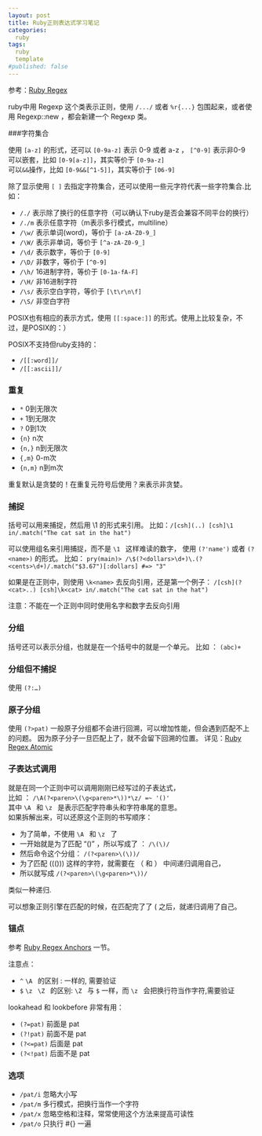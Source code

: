 ```yaml
---
layout: post
title: Ruby正则表达式学习笔记
categories:
  ruby
tags:
  ruby
  template
#published: false
---
```


参考：[Ruby Regex](http://www.ruby-doc.org/core-1.9.3/Regexp.html)

ruby中用 Regexp 这个类表示正则，使用 `/.../` 或者 `%r{...}` 包围起来，或者使用 Regexp::new ，都会新建一个 Regexp 类。

###字符集合

使用 `[a-z]` 的形式，还可以 `[0-9a-z]` 表示 0-9 或者 a-z ， `[^0-9]` 表示非0-9 <br/>
可以嵌套，比如 `[0-9[a-z]]`，其实等价于 `[0-9a-z]`<br/>
可以`&&`操作，比如 `[0-9&&[^1-5]]`，其实等价于 `[06-9]`<br/>

除了显示使用 `[ ]` 去指定字符集合，还可以使用一些元字符代表一些字符集合.比如：

* `/./` 表示除了换行的任意字符（可以确认下ruby是否会兼容不同平台的换行）
* `/./m` 表示任意字符（m表示多行模式，multiline）
* `/\w/` 表示单词(word)，等价于 `[a-zA-Z0-9_]`
* `/\W/` 表示非单词，等价于 `[^a-zA-Z0-9_]`
* `/\d/` 表示数字，等价于 `[0-9]`
* `/\D/` 非数字，等价于 `[^0-9]`
* `/\h/` 16进制字符，等价于 `[0-1a-fA-F]`
* `/\H/` 非16进制字符
* `/\s/` 表示空白字符，等价于 `[\t\r\n\f]`
* `/\S/` 非空白字符

POSIX也有相应的表示方式，使用 `[[:space:]]` 的形式。使用上比较复杂，不过，是POSIX的：）

POSIX不支持但ruby支持的：

* `/[[:word]]/`
* `/[[:ascii]]/`

### 重复

* `*`        0到无限次
* `+`       1到无限次
* `?`       0到1次
* `{n}`     n次
* `{n,}`    n到无限次
* `{,m}`   0-m次
* `{n,m}` n到m次

重复默认是贪婪的！在重复元符号后使用？来表示非贪婪。

### 捕捉
括号可以用来捕捉，然后用 \1 的形式来引用。
比如：`/[csh](..) [csh]\1 in/.match("The cat sat in the hat")`

可以使用组名来引用捕捉，而不是 `\1 ` 这样难读的数字，
使用 `(?'name')` 或者 `(?<name>)` 的形式。
比如： `pry(main)> /\$(?<dollars>\d+)\.(?<cents>\d+)/.match("$3.67")[:dollars] #=> "3"`

如果是在正则中，则使用 `\k<name>` 去反向引用，还是第一个例子：
`/[csh](?<cat>..) [csh]\k<cat> in/.match("The cat sat in the hat")`

注意：不能在一个正则中同时使用名字和数字去反向引用

### 分组
括号还可以表示分组，也就是在一个括号中的就是一个单元。
比如 ： `(abc)+ `

### 分组但不捕捉
使用 `(?:…)`

### 原子分组
使用 `(?>pat)`
一般原子分组都不会进行回溯，可以增加性能，但会遇到匹配不上的问题。
因为原子分子一旦匹配上了，就不会留下回溯的位置。
详见：[Ruby Regex Atomic](http://www.regular-expressions.info/atomic.html)

### 子表达式调用
就是在同一个正则中可以调用刚刚已经写过的子表达式，<br/>
比如 ： `/\A(?<paren>\(\g<paren>*\))*\z/ =~ '()'`<br/>
其中 `\A ` 和 `\z ` 是表示匹配字符串头和字符串尾的意思。<br/>
如果拆解出来，可以还原这个正则的书写顺序：

* 为了简单，不使用 `\A ` 和 `\z ` 了
* 一开始就是为了匹配 “()” ，所以写成了 ： `/\(\)/`
* 然后命令这个分组： `/(?<paren>\(\))/`
* 为了匹配 ((())) 这样的字符，就需要在 （ 和 ） 中间递归调用自己，
* 所以就写成 `/(?<paren>\(\g<paren>*\))/`

类似一种递归.

可以想象正则引擎在匹配的时候，在匹配完了了 ( 之后，就递归调用了自己。

### 锚点
参考 [Ruby Regex Anchors](http://www.ruby-doc.org/core-1.9.3/Regexp.html#Anchors) 一节。

注意点：

* `^` `\A ` 的区别 : 一样的, 需要验证
* `$` `\z ` `\Z ` 的区别: `\Z ` 与 `$` 一样，而 `\z ` 会把换行符当作字符,需要验证

lookahead 和 lookbefore 非常有用：

* `(?=pat)` 前面是 pat
* `(?!pat)` 前面不是 pat
* `(?<=pat)` 后面是 pat
* `(?<!pat)` 后面不是 pat

### 选项

* `/pat/i`   忽略大小写
* `/pat/m` 多行模式，把换行当作一个字符
* `/pat/x`   忽略空格和注释，常常使用这个方法来提高可读性
* `/pat/o`   只执行 #{} 一遍 



